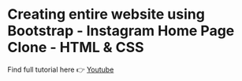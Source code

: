 # Creating entire website using Bootstrap - Instagram Home Page Clone - HTML & CSS

Find full tutorial here 👉 [Youtube](https://youtu.be/ZCvKlyAkjik)

